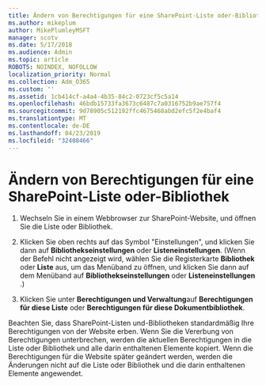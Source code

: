 ```yaml
---
title: Ändern von Berechtigungen für eine SharePoint-Liste oder-Bibliothek
ms.author: mikeplum
author: MikePlumleyMSFT
manager: scotv
ms.date: 5/17/2018
ms.audience: Admin
ms.topic: article
ROBOTS: NOINDEX, NOFOLLOW
localization_priority: Normal
ms.collection: Adm_O365
ms.custom: ''
ms.assetid: 1cb414cf-a4a4-4b35-84c2-0723cf5c5a14
ms.openlocfilehash: 46bdb15733fa3673c6487c7a0316752b9ae757f4
ms.sourcegitcommit: 9d78905c512192ffc4675468abd2efc5f2e4baf4
ms.translationtype: MT
ms.contentlocale: de-DE
ms.lasthandoff: 04/23/2019
ms.locfileid: "32408466"
---
```

# <a name="change-permissions-for-a-sharepoint-list-or-library"></a>Ändern von Berechtigungen für eine SharePoint-Liste oder-Bibliothek

1. Wechseln Sie in einem Webbrowser zur SharePoint-Website, und öffnen Sie die Liste oder Bibliothek.
    
2. Klicken Sie oben rechts auf das Symbol "Einstellungen", und klicken Sie dann auf **Bibliothekseinstellungen** oder **Listeneinstellungen**. (Wenn der Befehl nicht angezeigt wird, wählen Sie die Registerkarte **Bibliothek** oder **Liste** aus, um das Menüband zu öffnen, und klicken Sie dann auf dem Menüband auf **Bibliothekseinstellungen** oder **Listeneinstellungen** .) 
    
3. Klicken Sie unter **Berechtigungen und Verwaltung**auf **Berechtigungen für diese Liste** oder **Berechtigungen für diese Dokumentbibliothek**.
    
Beachten Sie, dass SharePoint-Listen und-Bibliotheken standardmäßig Ihre Berechtigungen von der Website erben. Wenn Sie die Vererbung von Berechtigungen unterbrechen, werden die aktuellen Berechtigungen in die Liste oder Bibliothek und alle darin enthaltenen Elemente kopiert. Wenn die Berechtigungen für die Website später geändert werden, werden die Änderungen nicht auf die Liste oder Bibliothek und die darin enthaltenen Elemente angewendet.
  

